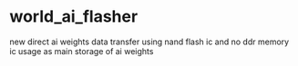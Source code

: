 # world_ai_flasher


new direct ai weights data transfer using nand flash ic and no ddr memory ic usage as main storage of ai weights

